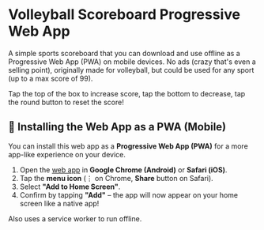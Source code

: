 # Volleyball Scoreboard Progressive Web App
A simple sports scoreboard that you can download and use offline as a Progressive Web App (PWA) on mobile devices. No ads (crazy that's even a selling point), originally made for volleyball, but could be used for any sport (up to a max score of 99).

Tap the top of the box to increase score, tap the bottom to decrease, tap the round button to reset the score!

## 📲 Installing the Web App as a PWA (Mobile)

You can install this web app as a **Progressive Web App (PWA)** for a more app-like experience on your device.
1. Open the [web app](https://bijx.github.io/PWA-Volleyball-Scoreboard/) in **Google Chrome (Android)** or **Safari (iOS)**.
2. Tap the **menu icon** (⋮ on Chrome, **Share** button on Safari).
3. Select **"Add to Home Screen"**.
4. Confirm by tapping **"Add"** – the app will now appear on your home screen like a native app!

Also uses a service worker to run offline.
